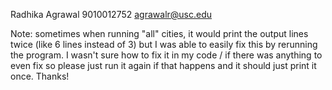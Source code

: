 Radhika Agrawal
9010012752
agrawalr@usc.edu

Note: sometimes when running "all" cities, it would print the output lines twice (like 6 lines instead of 3)
but I was able to easily fix this by rerunning the program. I wasn't sure how to fix it in my code / if there 
was anything to even fix so please just run it again if that happens and it should just print it once. Thanks!